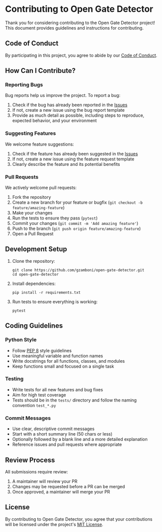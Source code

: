 # Contributing to Open Gate Detector

Thank you for considering contributing to the Open Gate Detector project! This document provides guidelines and instructions for contributing.

## Code of Conduct

By participating in this project, you agree to abide by our [Code of Conduct](CODE_OF_CONDUCT.md).

## How Can I Contribute?

### Reporting Bugs

Bug reports help us improve the project. To report a bug:

1. Check if the bug has already been reported in the [Issues](https://github.com/gzamboni/open-gate-detector/issues)
2. If not, create a new issue using the bug report template
3. Provide as much detail as possible, including steps to reproduce, expected behavior, and your environment

### Suggesting Features

We welcome feature suggestions:

1. Check if the feature has already been suggested in the [Issues](https://github.com/gzamboni/open-gate-detector/issues)
2. If not, create a new issue using the feature request template
3. Clearly describe the feature and its potential benefits

### Pull Requests

We actively welcome pull requests:

1. Fork the repository
2. Create a new branch for your feature or bugfix (`git checkout -b feature/amazing-feature`)
3. Make your changes
4. Run the tests to ensure they pass (`pytest`)
5. Commit your changes (`git commit -m 'Add amazing feature'`)
6. Push to the branch (`git push origin feature/amazing-feature`)
7. Open a Pull Request

## Development Setup

1. Clone the repository:
   ```
   git clone https://github.com/gzamboni/open-gate-detector.git
   cd open-gate-detector
   ```

2. Install dependencies:
   ```
   pip install -r requirements.txt
   ```

3. Run tests to ensure everything is working:
   ```
   pytest
   ```

## Coding Guidelines

### Python Style

- Follow [PEP 8](https://www.python.org/dev/peps/pep-0008/) style guidelines
- Use meaningful variable and function names
- Write docstrings for all functions, classes, and modules
- Keep functions small and focused on a single task

### Testing

- Write tests for all new features and bug fixes
- Aim for high test coverage
- Tests should be in the `tests/` directory and follow the naming convention `test_*.py`

### Commit Messages

- Use clear, descriptive commit messages
- Start with a short summary line (50 chars or less)
- Optionally followed by a blank line and a more detailed explanation
- Reference issues and pull requests where appropriate

## Review Process

All submissions require review:

1. A maintainer will review your PR
2. Changes may be requested before a PR can be merged
3. Once approved, a maintainer will merge your PR

## License

By contributing to Open Gate Detector, you agree that your contributions will be licensed under the project's [MIT License](LICENSE).
